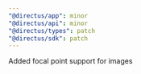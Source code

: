 ```yaml
---
"@directus/app": minor
"@directus/api": minor
"@directus/types": patch
"@directus/sdk": patch
---
```


Added focal point support for images
